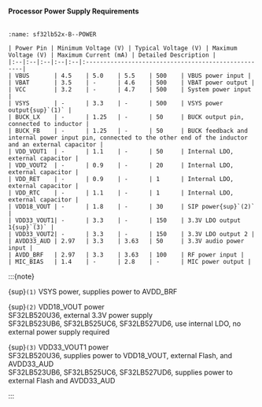 #### Processor Power Supply Requirements

```{table} Power Supply Requirements

:name: sf32lb52x-B--POWER

| Power Pin | Minimum Voltage (V) | Typical Voltage (V) | Maximum Voltage (V) | Maximum Current (mA) | Detailed Description |
|:--|:--|:--|:--|:--|:----------------------------------------------------|
| VBUS       | 4.5    | 5.0    | 5.5    | 500    | VBUS power input |
| VBAT       | 3.5    | -      | 4.6    | 500    | VBAT power output |
| VCC        | 3.2    | -      | 4.7    | 500    | System power input |
| VSYS       | -      | 3.3    | -      | 500    | VSYS power output{sup}`(1)` |
| BUCK_LX    | -      | 1.25   | -      | 50     | BUCK output pin, connected to inductor |
| BUCK_FB    | -      | 1.25   | -      | 50     | BUCK feedback and internal power input pin, connected to the other end of the inductor and an external capacitor |
| VDD_VOUT1  | -      | 1.1    | -      | 50     | Internal LDO, external capacitor |
| VDD_VOUT2  | -      | 0.9    | -      | 20     | Internal LDO, external capacitor |
| VDD_RET    | -      | 0.9    | -      | 1      | Internal LDO, external capacitor |
| VDD_RTC    | -      | 1.1    | -      | 1      | Internal LDO, external capacitor |
| VDD18_VOUT | -      | 1.8    | -      | 30     | SIP power{sup}`(2)` |
| VDD33_VOUT1| -      | 3.3    | -      | 150    | 3.3V LDO output 1{sup}`(3)` |
| VDD33_VOUT2| -      | 3.3    | -      | 150    | 3.3V LDO output 2 |
| AVDD33_AUD | 2.97   | 3.3    | 3.63   | 50     | 3.3V audio power input |
| AVDD_BRF   | 2.97   | 3.3    | 3.63   | 100    | RF power input |
| MIC_BIAS   | 1.4    | -      | 2.8    | -      | MIC power output |

```
:::{note}

{sup}`(1)` VSYS power, supplies power to AVDD_BRF

{sup}`(2)` VDD18_VOUT power \
SF32LB520U36, external 3.3V power supply \
SF32LB523UB6, SF32LB525UC6, SF32LB527UD6, use internal LDO, no external power supply required

{sup}`(3)` VDD33_VOUT1 power \
SF32LB520U36, supplies power to VDD18_VOUT, external Flash, and AVDD33_AUD \
SF32LB523UB6, SF32LB525UC6, SF32LB527UD6, supplies power to external Flash and AVDD33_AUD

:::